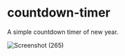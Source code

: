 # countdown-timer

A simple countdown timer of new year.

![Screenshot (265)](https://user-images.githubusercontent.com/44509204/112027017-cd25f100-8b5c-11eb-948a-b935a4221131.png)
